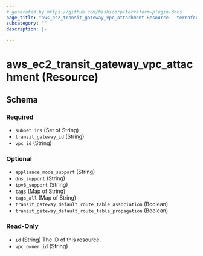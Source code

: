 ```yaml
---
# generated by https://github.com/hashicorp/terraform-plugin-docs
page_title: "aws_ec2_transit_gateway_vpc_attachment Resource - terraform-provider-aws"
subcategory: ""
description: |-
  
---
```


# aws_ec2_transit_gateway_vpc_attachment (Resource)





<!-- schema generated by tfplugindocs -->
## Schema

### Required

- `subnet_ids` (Set of String)
- `transit_gateway_id` (String)
- `vpc_id` (String)

### Optional

- `appliance_mode_support` (String)
- `dns_support` (String)
- `ipv6_support` (String)
- `tags` (Map of String)
- `tags_all` (Map of String)
- `transit_gateway_default_route_table_association` (Boolean)
- `transit_gateway_default_route_table_propagation` (Boolean)

### Read-Only

- `id` (String) The ID of this resource.
- `vpc_owner_id` (String)
